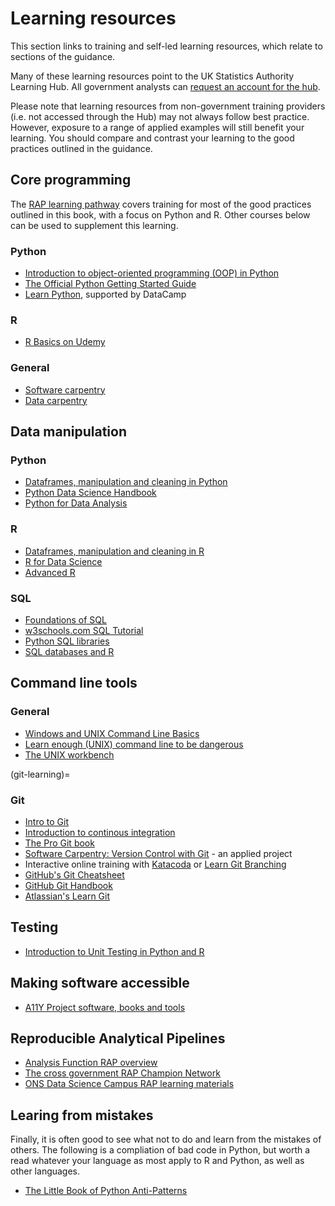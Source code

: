 # Learning resources

This section links to training and self-led learning resources, which relate to sections of the guidance.

Many of these learning resources point to the UK Statistics Authority Learning Hub. All government analysts can [request an account for the hub](mailto:data.science.campus.faculty@ons.gov.uk).

Please note that learning resources from non-government training providers (i.e. not accessed through the Hub) may not always follow best practice. However, exposure to a range of applied examples will still benefit your learning. You should compare and contrast your learning to the good practices outlined in the guidance.

## Core programming

The [RAP learning pathway](https://learninghub.ons.gov.uk/mod/page/view.php?id=8699) covers training for most of the good practices outlined in this book, with a focus on Python and R. Other courses below can be used to supplement this learning.

### Python 

* [Introduction to object-oriented programming (OOP) in Python](https://learninghub.ons.gov.uk/enrol/index.php?id=567)
* [The Official Python Getting Started Guide](https://www.python.org/about/gettingstarted/)
* [Learn Python](https://www.learnpython.org/), supported by DataCamp

### R

* [R Basics on Udemy](https://www.udemy.com/course/r-basics/)

### General

* [Software carpentry](https://software-carpentry.org/lessons/)
* [Data carpentry](https://datacarpentry.org/lessons/)

## Data manipulation

### Python

* [Dataframes, manipulation and cleaning in Python](https://learninghub.ons.gov.uk/enrol/index.php?id=484)
* [Python Data Science Handbook](https://jakevdp.github.io/PythonDataScienceHandbook/index.html)
* [Python for Data Analysis](https://github.com/wesm/pydata-book)
### R

* [Dataframes, manipulation and cleaning in R](https://learninghub.ons.gov.uk/enrol/index.php?id=486)
* [R for Data Science](https://r4ds.had.co.nz/)
* [Advanced R](https://adv-r.hadley.nz/index.html)

### SQL

* [Foundations of SQL](https://learninghub.ons.gov.uk/enrol/index.php?id=490)
* [w3schools.com SQL Tutorial](https://www.w3schools.com/sql/default.asp)
* [Python SQL libraries](https://realpython.com/python-sql-libraries/)
* [SQL databases and R](http://datacarpentry.org/R-ecology-lesson/05-r-and-databases.html)


## Command line tools

### General

* [Windows and UNIX Command Line Basics](https://learninghub.ons.gov.uk/enrol/index.php?id=494)
* [Learn enough (UNIX) command line to be dangerous](https://www.learnenough.com/command-line-tutorial/basics)
* [The UNIX workbench](https://seankross.com/the-unix-workbench/)

(git-learning)=
### Git

* [Intro to Git](https://learninghub.ons.gov.uk/enrol/index.php?id=493)
* [Introduction to continous integration](https://learninghub.ons.gov.uk/enrol/index.php?id=568)
* [The Pro Git book](https://git-scm.com/book/en/v2)
* [Software Carpentry: Version Control with Git](https://swcarpentry.github.io/git-novice/) - an applied project
* Interactive online training with [Katacoda](https://www.katacoda.com/courses/git) or [Learn Git Branching](https://learngitbranching.js.org/)
* [GitHub's Git Cheatsheet](https://education.github.com/git-cheat-sheet-education.pdf)
* [GitHub Git Handbook](https://guides.github.com/introduction/git-handbook/)
* [Atlassian's Learn Git](https://www.atlassian.com/git)

## Testing

* [Introduction to Unit Testing in Python and R](https://learninghub.ons.gov.uk/enrol/index.php?id=539)

## Making software accessible

* [A11Y Project software, books and tools](https://www.a11yproject.com/resources/)


## Reproducible Analytical Pipelines

* [Analysis Function RAP overview](https://analysisfunction.civilservice.gov.uk/support/reproducible-analytical-pipelines/)
* [The cross government RAP Champion Network](https://analysisfunction.civilservice.gov.uk/support/reproducible-analytical-pipelines/reproducible-analytical-pipeline-rap-champions/)
* [ONS Data Science Campus RAP learning materials](https://github.com/datasciencecampus/gov-uk-rap-materials)

## Learing from mistakes

Finally, it is often good to see what not to do and learn from the mistakes of others. The following is a compliation of bad code in Python, but worth a read whatever your language as most apply to R and Python, as well as other languages.

* [The Little Book of Python Anti-Patterns](https://docs.quantifiedcode.com/python-anti-patterns/index.html)

